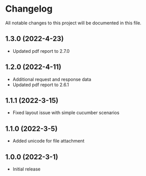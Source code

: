 # Changelog
All notable changes to this project will be documented in this file.

## 1.3.0 (2022-4-23)

* Updated pdf report to 2.7.0

## 1.2.0 (2022-4-11)

* Additional request and response data
* Updated pdf report to 2.6.1

## 1.1.1 (2022-3-15)

* Fixed layout issue with simple cucumber scenarios

## 1.1.0 (2022-3-5)

* Added unicode for file attachment

## 1.0.0 (2022-3-1)

* Initial release
